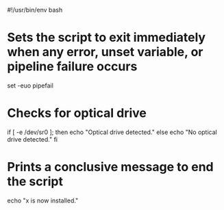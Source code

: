 #!/usr/bin/env bash

# Sets the script to exit immediately when any error, unset variable, or pipeline failure occurs
set -euo pipefail

# Checks for optical drive
if [ -e /dev/sr0 ]; then
    echo "Optical drive detected."
else
    echo "No optical drive detected."
fi

# Prints a conclusive message to end the script
echo "x is now installed."
